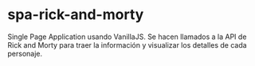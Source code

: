# spa-rick-and-morty

Single Page Application usando VanillaJS. Se hacen llamados a la API de Rick and Morty para traer la información y visualizar los detalles de cada personaje.

